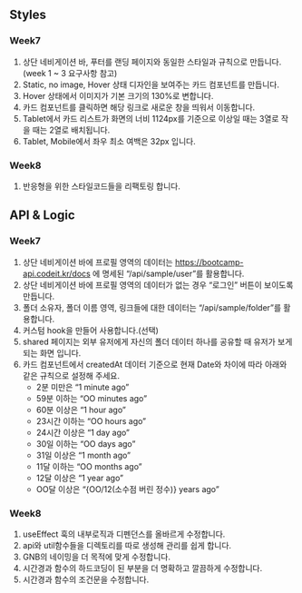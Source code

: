 ## Styles

### Week7

1. 상단 네비게이션 바, 푸터를 랜딩 페이지와 동일한 스타일과 규칙으로 만듭니다. (week 1 ~ 3 요구사항 참고)
2. Static, no image, Hover 상태 디자인을 보여주는 카드 컴포넌트를 만듭니다.
3. Hover 상태에서 이미지가 기본 크기의 130%로 변합니다.
4. 카드 컴포넌트를 클릭하면 해당 링크로 새로운 창을 띄워서 이동합니다.
5. Tablet에서 카드 리스트가 화면의 너비 1124px를 기준으로 이상일 때는 3열로 작을 때는 2열로 배치됩니다.
6. Tablet, Mobile에서 좌우 최소 여백은 32px 입니다.

### Week8

1. 반응형을 위한 스타일코드들을 리팩토링 합니다.

## API & Logic

### Week7

1. 상단 네비게이션 바에 프로필 영역의 데이터는 https://bootcamp-api.codeit.kr/docs 에 명세된 “/api/sample/user”를 활용합니다.
2. 상단 네비게이션 바에 프로필 영역의 데이터가 없는 경우 “로그인” 버튼이 보이도록 만듭니다.
3. 폴더 소유자, 폴더 이름 영역, 링크들에 대한 데이터는 “/api/sample/folder”를 활용합니다.
4. 커스텀 hook을 만들어 사용합니다.(선택)
5. shared 페이지는 외부 유저에게 자신의 폴더 데이터 하나를 공유할 때 유저가 보게되는 화면 입니다.
6. 카드 컴포넌트에서 createdAt 데이터 기준으로 현재 Date와 차이에 따라 아래와 같은 규칙으로 설정해 주세요.
   - 2분 미만은 “1 minute ago”
   - 59분 이하는 “OO minutes ago”
   - 60분 이상은 “1 hour ago”
   - 23시간 이하는 “OO hours ago”
   - 24시간 이상은 “1 day ago”
   - 30일 이하는 “OO days ago”
   - 31일 이상은 “1 month ago”
   - 11달 이하는 “OO months ago”
   - 12달 이상은 “1 year ago”
   - OO달 이상은 “{OO/12(소수점 버린 정수)} years ago”

### Week8

1. useEffect 훅의 내부로직과 디펜던스를 올바르게 수정합니다.
2. api와 util함수들을 디렉토리를 따로 생성해 관리를 쉽게 합니다.
3. GNB의 네이밍을 더 목적에 맞게 수정합니다.
4. 시간경과 함수의 하드코딩이 된 부분을 더 명확하고 깔끔하게 수정합니다.
5. 시간경과 함수의 조건문을 수정합니다.
